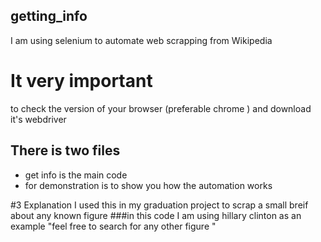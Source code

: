 ## getting_info
I am using selenium to automate web scrapping from Wikipedia 

# It very important 
to check the version of your browser (preferable chrome ) and download it's webdriver 

## There is two files 
<ul>
  <li>get info is the main code </li>
  <li>for demonstration is to show you how the automation works </li>
</ul>

#3 Explanation
I used this in my graduation project to scrap a small breif about any known figure 
###in this code I am using hillary clinton as an example "feel free to search for any other figure "

